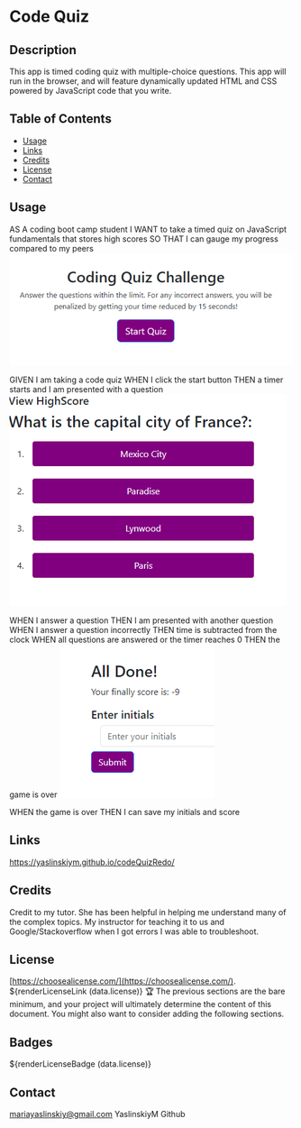 # Code Quiz
## Description
This app is timed coding quiz with multiple-choice questions. This app will run in the browser, and will feature dynamically updated HTML and CSS powered by JavaScript code that you write.

## Table of Contents

- [Usage](#usage)
- [Links](#Links)
- [Credits](#credits)
- [License](#license)
- [Contact](#Contact)


## Usage
AS A coding boot camp student
I WANT to take a timed quiz on JavaScript fundamentals that stores high scores
SO THAT I can gauge my progress compared to my peers
![Alt text](image.png)


GIVEN I am taking a code quiz
WHEN I click the start button
THEN a timer starts and I am presented with a question
![Alt text](image-1.png)


WHEN I answer a question
THEN I am presented with another question
WHEN I answer a question incorrectly
THEN time is subtracted from the clock
WHEN all questions are answered or the timer reaches 0
THEN the game is over
![Alt text](image-2.png)



WHEN the game is over
THEN I can save my initials and score

## Links
https://yaslinskiym.github.io/codeQuizRedo/

## Credits
Credit to my tutor. She has been helpful in helping me understand many of the complex topics. My instructor for teaching it to us and Google/Stackoverflow when I got errors I was able to troubleshoot.
## License
 [https://choosealicense.com/](https://choosealicense.com/).
${renderLicenseLink (data.license)} 
🏆 The previous sections are the bare minimum, and your project will ultimately determine the content of this document. You might also want to consider adding the following sections.
## Badges
${renderLicenseBadge (data.license)}

## Contact
mariayaslinskiy@gmail.com
YaslinskiyM Github